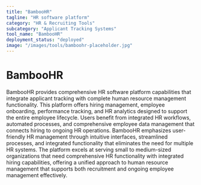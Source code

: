 ```yaml
---
title: "BambooHR"
tagline: "HR software platform"
category: "HR & Recruiting Tools"
subcategory: "Applicant Tracking Systems"
tool_name: "BambooHR"
deployment_status: "deployed"
image: "/images/tools/bamboohr-placeholder.jpg"
---
```


# BambooHR

BambooHR provides comprehensive HR software platform capabilities that integrate applicant tracking with complete human resource management functionality. This platform offers hiring management, employee onboarding, performance tracking, and HR analytics designed to support the entire employee lifecycle. Users benefit from integrated HR workflows, automated processes, and comprehensive employee data management that connects hiring to ongoing HR operations. BambooHR emphasizes user-friendly HR management through intuitive interfaces, streamlined processes, and integrated functionality that eliminates the need for multiple HR systems. The platform excels at serving small to medium-sized organizations that need comprehensive HR functionality with integrated hiring capabilities, offering a unified approach to human resource management that supports both recruitment and ongoing employee management effectively.
